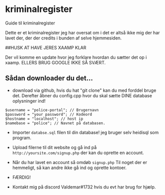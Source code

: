# kriminalregister

Guide til kriminalregister 

Dette er et kriminalregister jeg har oversat om i det er altså ikke mig der har lavet der, der der credits i bunden af selve hjemmesiden.

##HUSK AT HAVE JERES XAAMP KLAR

Der vil komme en update hvor jeg forklare hvordan du sætter det op i xaamp. ELLERS BRUG GOOGLE IKKE SÅ SVÆRT.


## Sådan downloader du det...
- download via github, hvis du hat "git clone" kan du med forddel bruge det.
Derefter åbner du config.cpp hvor du skal sætte DINE database oplysninger ind!

```
$username = "police-portal"; // Brugernavn
$password = "your password"; // Kodeord
$hostname = "localhost"; // host ip 
$namebase = "police"; // Navnet på databasen.
```
- Importer `databse.sql` filen til din database! jeg bruger selv heidisql som program.
- Upload filerne til dit website og gå ind på  `http://yoursite.com/signup.php` der kan du oprette en account.
- Når du har lavet en account så omdøb  `signup.php`  Til noget der er hemmeligt, så kan andre ikke gå ind og oprette kontoer. 
- FÆRDIG!

- Kontakt mig på discord Valdemar#1732 hvis du evt har brug for hjælp.
